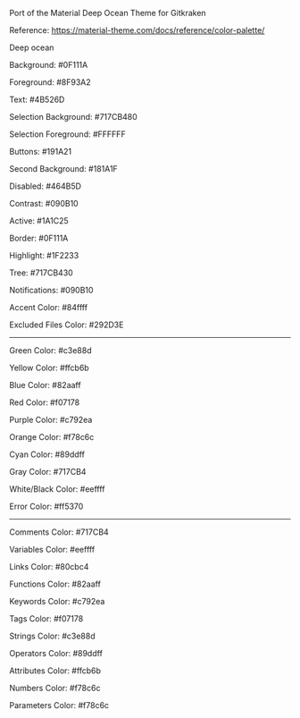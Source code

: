 Port of the Material Deep Ocean Theme for Gitkraken

Reference:
https://material-theme.com/docs/reference/color-palette/

Deep ocean

Background: #0F111A

Foreground: #8F93A2

Text: #4B526D

Selection Background: #717CB480

Selection Foreground: #FFFFFF

Buttons: #191A21

Second Background: #181A1F

Disabled: #464B5D

Contrast: #090B10

Active: #1A1C25

Border: #0F111A

Highlight: #1F2233

Tree: #717CB430

Notifications: #090B10

Accent Color: #84ffff

Excluded Files Color: #292D3E

* * *

Green Color: #c3e88d

Yellow Color: #ffcb6b

Blue Color: #82aaff

Red Color: #f07178

Purple Color: #c792ea

Orange Color: #f78c6c

Cyan Color: #89ddff

Gray Color: #717CB4

White/Black Color: #eeffff

Error Color: #ff5370

* * *

Comments Color: #717CB4

Variables Color: #eeffff

Links Color: #80cbc4

Functions Color: #82aaff

Keywords Color: #c792ea

Tags Color: #f07178

Strings Color: #c3e88d

Operators Color: #89ddff

Attributes Color: #ffcb6b

Numbers Color: #f78c6c

Parameters Color: #f78c6c

